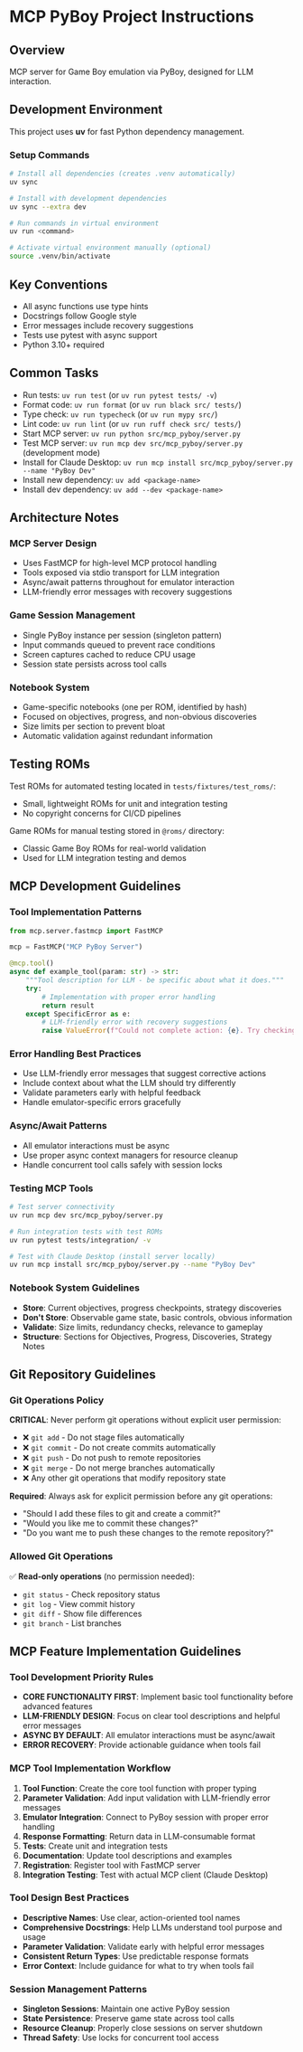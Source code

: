 # MCP PyBoy Project Instructions

## Overview

MCP server for Game Boy emulation via PyBoy, designed for LLM interaction.

## Development Environment

This project uses **uv** for fast Python dependency management.

### Setup Commands

```bash
# Install all dependencies (creates .venv automatically)
uv sync

# Install with development dependencies
uv sync --extra dev

# Run commands in virtual environment
uv run <command>

# Activate virtual environment manually (optional)
source .venv/bin/activate
```

## Key Conventions

- All async functions use type hints
- Docstrings follow Google style
- Error messages include recovery suggestions
- Tests use pytest with async support
- Python 3.10+ required

## Common Tasks

- Run tests: `uv run test` (or `uv run pytest tests/ -v`)
- Format code: `uv run format` (or `uv run black src/ tests/`)
- Type check: `uv run typecheck` (or `uv run mypy src/`)
- Lint code: `uv run lint` (or `uv run ruff check src/ tests/`)
- Start MCP server: `uv run python src/mcp_pyboy/server.py`
- Test MCP server: `uv run mcp dev src/mcp_pyboy/server.py` (development mode)
- Install for Claude Desktop: `uv run mcp install src/mcp_pyboy/server.py --name "PyBoy Dev"`
- Install new dependency: `uv add <package-name>`
- Install dev dependency: `uv add --dev <package-name>`

## Architecture Notes

### MCP Server Design
- Uses FastMCP for high-level MCP protocol handling
- Tools exposed via stdio transport for LLM integration
- Async/await patterns throughout for emulator interaction
- LLM-friendly error messages with recovery suggestions

### Game Session Management
- Single PyBoy instance per session (singleton pattern)
- Input commands queued to prevent race conditions
- Screen captures cached to reduce CPU usage
- Session state persists across tool calls

### Notebook System
- Game-specific notebooks (one per ROM, identified by hash)
- Focused on objectives, progress, and non-obvious discoveries
- Size limits per section to prevent bloat
- Automatic validation against redundant information

## Testing ROMs

Test ROMs for automated testing located in `tests/fixtures/test_roms/`:
- Small, lightweight ROMs for unit and integration testing
- No copyright concerns for CI/CD pipelines

Game ROMs for manual testing stored in `@roms/` directory:
- Classic Game Boy ROMs for real-world validation
- Used for LLM integration testing and demos

## MCP Development Guidelines

### Tool Implementation Patterns

```python
from mcp.server.fastmcp import FastMCP

mcp = FastMCP("MCP PyBoy Server")

@mcp.tool()
async def example_tool(param: str) -> str:
    """Tool description for LLM - be specific about what it does."""
    try:
        # Implementation with proper error handling
        return result
    except SpecificError as e:
        # LLM-friendly error with recovery suggestions
        raise ValueError(f"Could not complete action: {e}. Try checking X or Y.")
```

### Error Handling Best Practices
- Use LLM-friendly error messages that suggest corrective actions
- Include context about what the LLM should try differently
- Validate parameters early with helpful feedback
- Handle emulator-specific errors gracefully

### Async/Await Patterns
- All emulator interactions must be async
- Use proper async context managers for resource cleanup
- Handle concurrent tool calls safely with session locks

### Testing MCP Tools
```bash
# Test server connectivity
uv run mcp dev src/mcp_pyboy/server.py

# Run integration tests with test ROMs
uv run pytest tests/integration/ -v

# Test with Claude Desktop (install server locally)
uv run mcp install src/mcp_pyboy/server.py --name "PyBoy Dev"
```

### Notebook System Guidelines
- **Store**: Current objectives, progress checkpoints, strategy discoveries
- **Don't Store**: Observable game state, basic controls, obvious information
- **Validate**: Size limits, redundancy checks, relevance to gameplay
- **Structure**: Sections for Objectives, Progress, Discoveries, Strategy Notes

## Git Repository Guidelines

### Git Operations Policy

**CRITICAL**: Never perform git operations without explicit user permission:

- ❌ `git add` - Do not stage files automatically
- ❌ `git commit` - Do not create commits automatically
- ❌ `git push` - Do not push to remote repositories
- ❌ `git merge` - Do not merge branches automatically
- ❌ Any other git operations that modify repository state

**Required**: Always ask for explicit permission before any git operations:
- "Should I add these files to git and create a commit?"
- "Would you like me to commit these changes?"
- "Do you want me to push these changes to the remote repository?"

### Allowed Git Operations

✅ **Read-only operations** (no permission needed):
- `git status` - Check repository status
- `git log` - View commit history
- `git diff` - Show file differences
- `git branch` - List branches

## MCP Feature Implementation Guidelines

### Tool Development Priority Rules

- **CORE FUNCTIONALITY FIRST**: Implement basic tool functionality before advanced features
- **LLM-FRIENDLY DESIGN**: Focus on clear tool descriptions and helpful error messages
- **ASYNC BY DEFAULT**: All emulator interactions must be async/await
- **ERROR RECOVERY**: Provide actionable guidance when tools fail

### MCP Tool Implementation Workflow

1. **Tool Function**: Create the core tool function with proper typing
2. **Parameter Validation**: Add input validation with LLM-friendly error messages
3. **Emulator Integration**: Connect to PyBoy session with proper error handling
4. **Response Formatting**: Return data in LLM-consumable format
5. **Tests**: Create unit and integration tests
6. **Documentation**: Update tool descriptions and examples
7. **Registration**: Register tool with FastMCP server
8. **Integration Testing**: Test with actual MCP client (Claude Desktop)

### Tool Design Best Practices

- **Descriptive Names**: Use clear, action-oriented tool names
- **Comprehensive Docstrings**: Help LLMs understand tool purpose and usage
- **Parameter Validation**: Validate early with helpful error messages
- **Consistent Return Types**: Use predictable response formats
- **Error Context**: Include guidance for what to try when tools fail

### Session Management Patterns

- **Singleton Sessions**: Maintain one active PyBoy session
- **State Persistence**: Preserve game state across tool calls
- **Resource Cleanup**: Properly close sessions on server shutdown
- **Thread Safety**: Use locks for concurrent tool access
